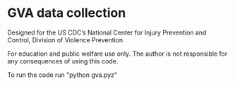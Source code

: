 # GVA data collection

Designed for the US CDC’s National Center for Injury Prevention and Control, Division of Violence Prevention

For education and public welfare use only. The author is not responsible for any consequences of using this code.

To run the code
run "python gva.pyz"